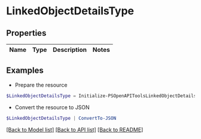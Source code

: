 # LinkedObjectDetailsType
## Properties

Name | Type | Description | Notes
------------ | ------------- | ------------- | -------------

## Examples

- Prepare the resource
```powershell
$LinkedObjectDetailsType = Initialize-PSOpenAPIToolsLinkedObjectDetailsType 
```

- Convert the resource to JSON
```powershell
$LinkedObjectDetailsType | ConvertTo-JSON
```

[[Back to Model list]](../README.md#documentation-for-models) [[Back to API list]](../README.md#documentation-for-api-endpoints) [[Back to README]](../README.md)


